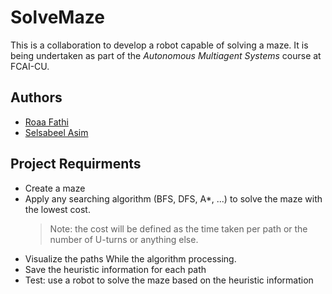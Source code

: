 # SolveMaze
This is a collaboration to develop a robot capable of solving a maze.
It is being undertaken as part of the _Autonomous Multiagent Systems_ course at FCAI-CU.

## Authors
- [Roaa Fathi](https://github.com/rFathi03)
- [ Selsabeel Asim ](https://github.com/SelsabeelA)          
  

## Project Requirments
- Create a maze
-  Apply any searching algorithm (BFS, DFS, A*, ...) to solve the maze with the lowest cost.
    > Note: the cost will be defined as the time taken per path or the number of U-turns or anything else.
-   Visualize the paths While the algorithm processing.
-   Save the heuristic information for each path
-   Test: use a robot to solve the maze based on the heuristic information

